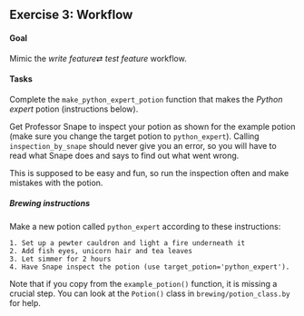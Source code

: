 ## Exercise 3: Workflow

#### Goal

Mimic the *write feature*⇄ *test feature* workflow. 



#### Tasks

Complete the `make_python_expert_potion`  function that makes the *Python expert* potion (instructions below). 

Get Professor Snape to inspect your potion as shown for the example potion (make sure you change the target potion to `python_expert`). Calling `inspection_by_snape` should never give you an error, so you will have to read what Snape does and says to find out what went wrong.

This is supposed to be easy and fun, so run the inspection often and make mistakes with the potion.



##### Brewing instructions

Make a new potion called `python_expert` according to these instructions:

```
1. Set up a pewter cauldron and light a fire underneath it
2. Add fish eyes, unicorn hair and tea leaves
3. Let simmer for 2 hours
4. Have Snape inspect the potion (use target_potion='python_expert').
```

Note that if you copy from the `example_potion()` function, it is missing a crucial step. You can look at the `Potion()` class in `brewing/potion_class.by` for help. 



